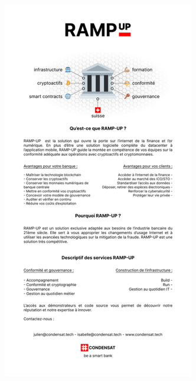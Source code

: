 ![Rampup](https://github.com/condensat/rampup.github.io/blob/main/2020-11-25-plaquette.png "Rampup")
